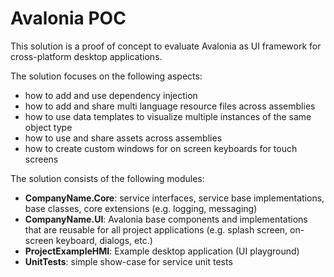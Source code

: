 # Avalonia POC

This solution is a proof of concept to evaluate Avalonia as UI framework for cross-platform desktop applications.

The solution focuses on the following aspects:
- how to add and use dependency injection
- how to add and share multi language resource files across assemblies
- how to use data templates to visualize multiple instances of the same object type
- how to use and share assets across assemblies
- how to create custom windows for on screen keyboards for touch screens

The solution consists of the following modules:
- **CompanyName.Core**: service interfaces, service base implementations, base classes, core extensions (e.g. logging, messaging)
- **CompanyName.UI**: Avalonia base components and implementations that are reusable for all project applications (e.g. splash screen, on-screen keyboard, dialogs, etc.)
- **ProjectExampleHMI**: Example desktop application (UI playground)
- **UnitTests**: simple show-case for service unit tests